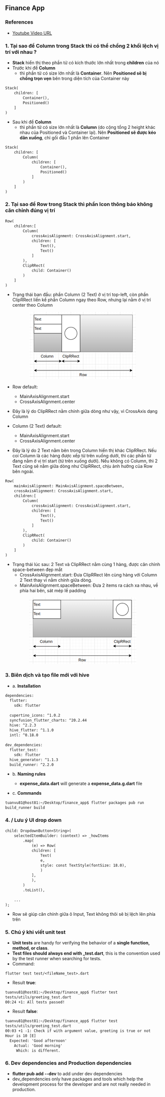 ## Finance App 

### References
- [Youtube Video URL](https://www.youtube.com/watch?v=9-QFt-cWZV8&t=11s)

### 1. Tại sao để Column trong Stack thì có thể chồng 2 khối lệch vị trí với nhau ?
- **Stack** hiển thị theo phần tử có kích thước lớn nhất trong **children** của nó 
- Trước khi để **Column**
    - thì phần tử có size lớn nhất là **Container**. Nên **Positioned sẽ bị chồng trọn vẹn** bên trong diện tích của Container này 
```
Stack(
	children: [
		Container(),
		Positioned()
    ]
)
```
- Sau khi để **Column**
    - thì phần tử có size lớn nhất là **Column** (do cộng tổng 2 height khác nhau của Positioned và Container lại). Nên **Positioned sẽ được kéo dãn xuống**, chỉ gối đầu 1 phần lên Container
```
Stack(
	children: [
        Column(
            children: [
                Container(),
		        Positioned()       
            ]
        )
    ]
)
``` 

### 2. Tại sao để Row trong Stack thì phần Icon thông báo không căn chỉnh đúng vị trí 
```
Row(
    children:[
        Column(
            crossAxisAlignment: CrossAxisAlignment.start,
            children: [
                Text(),
                Text()       
            ]
        ),
        ClipRRect(
            child: Container()
        )
    ]
)
```
- Trạng thái ban đầu: phần Column (2 Text) ở vị trí top-left, còn phần ClipRRect liền kề  phần Column ngay theo Row, nhưng lại nằm ở vị trí center theo Column
<p align="center">
    <img src="https://github.com/tuanvu9981/finance_app/blob/master/screenshot/before.png" />
<p>

- Row default:
    - MainAxisAlignment.start
    - CrossAxisAlignment.center 
- Đây là lý do ClipRRect nằm chính giữa dòng như vậy, vì CrossAxis dạng Column 

- Column (2 Text) default: 
    - MainAxisAlignment.start
    - CrossAxisAlignment.center
- Đây là lý do 2 Text nằm bên trong Column hiển thị khác ClipRRect. Nếu coi Column là các hàng được xếp từ trên xuống dưới, thì các phần tử đang nằm ở vị trí start (từ trên xuống dưới). Nếu không có Column, thì 2 Text cũng sẽ nằm giữa dòng như ClipRRect, chịu ảnh hưởng của Row bên ngoài.

```
Row(
    mainAxisAlignment: MainAxisAlignment.spaceBetween,
    crossAxisAlignment: CrossAxisAlignment.start,
    children:[
        Column(
            crossAxisAlignment: CrossAxisAlignment.start,
            children: [
                Text(),
                Text()       
            ]
        ),
        ClipRRect(
            child: Container()
        )
    ]
)
```
- Trạng thái lúc sau: 2 Text và ClipRRect nằm cùng 1 hàng, được căn chỉnh space-between đẹp mắt 
    - CrossAxisAlignment.start: Đưa ClipRRect lên cùng hàng với Column 2 Text thay vì nằm chính giữa dòng.
    - MainAxisAlignment.spaceBetween: Đưa 2 items ra cách xa nhau, về phía hai bên, sát mép lề padding
<p align="center">
    <img src="https://github.com/tuanvu9981/finance_app/blob/master/screenshot/after.png" />
<p> 

### 3. Biên dịch và tạo file mới với hive 
- a. **Installation**
```
dependencies:
  flutter:
    sdk: flutter

  cupertino_icons: ^1.0.2
  syncfusion_flutter_charts: ^20.2.44
  hive: ^2.2.3
  hive_flutter: ^1.1.0
  intl: ^0.18.0

dev_dependencies:
  flutter_test:
    sdk: flutter
  hive_generator: ^1.1.3
  build_runner: ^2.2.0
```

- b. **Naming rules**
    - **expense_data.dart** will generate a **expense_data.g.dart** file

- c. **Commands**
```
tuanvu81@host81:~/Desktop/finance_app$ flutter packages pub run build_runner build
```

### 4. / Lưu ý UI drop down 
```
child: DropdownButton<String>(
    selectedItemBuilder: (context) => _howItems
        .map(
            (e) => Row(
            children: [
                Text(
                e,
                style: const TextStyle(fontSize: 18.0),
                )
            ],
            ),
        )
        .toList(),
    
    ...
);
```
- Row sẽ giúp căn chính giữa ô Input, Text không thôi sẽ bị lệch lên phía trên

### 5. Chú ý khi viết unit test
- **Unit tests** are handy for verifying the behavior of a **single function, method, or class**. 
- **Test files should always end with _test.dart**, this is the convention used by the test runner when searching for tests.
- Command: 
```
flutter test test/<fileName_test>.dart
```

- Result **true**: 
```
tuanvu81@host81:~/Desktop/finance_app$ flutter test tests/utils/greeting_test.dart 
00:24 +1: All tests passed! 
```

- Result **false**: 
```
tuanvu81@host81:~/Desktop/finance_app$ flutter test tests/utils/greeting_test.dart 
00:03 +1 -1: Check if with argument value, greeting is true or not Hour is 10 [E]                                                  
  Expected: 'Good afternoon'
    Actual: 'Good morning'
     Which: is different.
```

### 6. Dev dependencies and Production dependencies
- **flutter pub add <packagename> --dev** to add under dev dependencies
- dev_dependencies only have packages and tools which help the development process for the developer and are not really needed in production.
